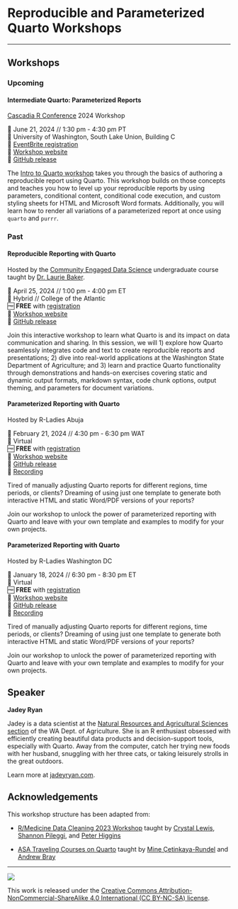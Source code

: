 # Reproducible and Parameterized Quarto Workshops

------------------------------------------------------------------------

## Workshops

### Upcoming

#### Intermediate Quarto: Parameterized Reports

[Cascadia R Conference](https://cascadiarconf.com/) 2024 Workshop

📆 June 21, 2024 // 1:30 pm - 4:30 pm PT\
🏫 University of Washington, South Lake Union, Building C\
🧾 [EventBrite
registration](https://www.eventbrite.com/e/cascadia-r-conf-2024-tickets-851137203287)\
🏡 [Workshop website](https://jadeyryan.quarto.pub/cascadia-quarto)\
🐙 [GitHub release](https://github.com/jadeynryan/parameterized-quarto-workshop/tree/cascadia)

The [Intro to Quarto workshop](https://charlotte.quarto.pub/cascadia/)
takes you through the basics of authoring a reproducible report using
Quarto. This workshop builds on those concepts and teaches you how to
level up your reproducible reports by using parameters, conditional
content, conditional code execution, and custom styling sheets for HTML
and Microsoft Word formats. Additionally, you will learn how to render
all variations of a parameterized report at once using `quarto` and
`purrr`.

### Past

#### Reproducible Reporting with Quarto

Hosted by the [Community Engaged Data
Science](https://coa-community-data-science.netlify.app/) undergraduate
course taught by [Dr. Laurie Baker](https://lauriebaker.rbind.io/).

📆 April 25, 2024 // 1:00 pm - 4:00 pm ET\
🏫 Hybrid // College of the Atlantic\
🆓 **FREE** with
[registration](https://www.meetup.com/maine-r-users-group/events/300459430/)\
🏡 [Workshop
website](https://jadeyryan.quarto.pub/ceds-quarto-workshop)\
🐙 [GitHub
release](https://github.com/jadeynryan/parameterized-quarto-workshop/tree/coa-ceds)

Join this interactive workshop to learn what Quarto is and its impact on
data communication and sharing. In this session, we will 1) explore how
Quarto seamlessly integrates code and text to create reproducible
reports and presentations; 2) dive into real-world applications at the
Washington State Department of Agriculture; and 3) learn and practice
Quarto functionality through demonstrations and hands-on exercises
covering static and dynamic output formats, markdown syntax, code chunk
options, output theming, and parameters for document variations.

#### Parameterized Reporting with Quarto

Hosted by R-Ladies Abuja

📆 February 21, 2024 // 4:30 pm - 6:30 pm WAT\
🏨 Virtual\
🆓 **FREE** with
[registration](https://www.meetup.com/rladies-abuja/events/298688371/)\
🏡 [Workshop
website](https://jadeyryan.quarto.pub/rladies-abuja-quarto-params)\
🐙 [GitHub
release](https://github.com/jadeynryan/parameterized-quarto-workshop/tree/rladies-abuja)\
🎥 [Recording](https://youtu.be/kQn82pa04jQ?si=Ksvdp0Hdgs1crOD0)

Tired of manually adjusting Quarto reports for different regions, time
periods, or clients? Dreaming of using just one template to generate
both interactive HTML and static Word/PDF versions of your reports?

Join our workshop to unlock the power of parameterized reporting with
Quarto and leave with your own template and examples to modify for your
own projects.

#### Parameterized Reporting with Quarto

Hosted by R-Ladies Washington DC

📆 January 18, 2024 // 6:30 pm - 8:30 pm ET\
🏨 Virtual\
🆓 **FREE** with
[registration](https://www.meetup.com/rladies-dc/events/297344107/)\
🏡 [Workshop
website](https://jadeyryan.quarto.pub/rladies-dc-quarto-params/)\
🐙 [GitHub
release](https://github.com/jadeynryan/parameterized-quarto-workshop/tree/rladies-dc)\
🎥 [Recording](https://youtu.be/MKjz_xkMgxY)

Tired of manually adjusting Quarto reports for different regions, time
periods, or clients? Dreaming of using just one template to generate
both interactive HTML and static Word/PDF versions of your reports?

Join our workshop to unlock the power of parameterized reporting with
Quarto and leave with your own template and examples to modify for your
own projects.

## Speaker

**Jadey Ryan**

Jadey is a data scientist at the [Natural Resources and Agricultural
Sciences section](https://agr.wa.gov/AgScience) of the WA Dept. of
Agriculture. She is an R enthusiast obsessed with efficiently creating
beautiful data products and decision-support tools, especially with
Quarto. Away from the computer, catch her trying new foods with her
husband, snuggling with her three cats, or taking leisurely strolls in
the great outdoors.

Learn more at [jadeyryan.com](https://jadeyryan.com).

## Acknowledgements

This workshop structure has been adapted from:

-   [R/Medicine Data Cleaning 2023
    Workshop](https://shannonpileggi.github.io/rmedicine-data-cleaning-2023/)
    taught by [Crystal Lewis](https://cghlewis.com/), [Shannon
    Pileggi](https://www.pipinghotdata.com/), and [Peter
    Higgins](https://bookdown.org/pdr_higgins/rmrwr/)

-   [ASA Traveling Courses on
    Quarto](https://quarto.org/docs/blog/posts/2023-12-05-asa-traveling-courses/)
    taught by [Mine Çetinkaya-Rundel](https://mine-cr.com/) and [Andrew
    Bray](https://andrewpbray.github.io/)

------------------------------------------------------------------------

![](https://licensebuttons.net/l/by-nc-sa/4.0/88x31.png)

This work is released under the [Creative Commons
Attribution-NonCommercial-ShareAlike 4.0 International (CC BY-NC-SA)
license](https://creativecommons.org/licenses/by-nc-sa/4.0/).
